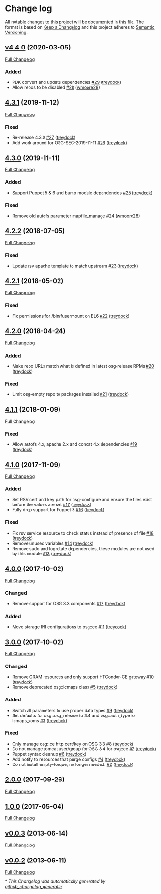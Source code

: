 # Change log

All notable changes to this project will be documented in this file. The format is based on [Keep a Changelog](http://keepachangelog.com/en/1.0.0/) and this project adheres to [Semantic Versioning](http://semver.org).

## [v4.4.0](https://github.com/treydock/puppet-osg/tree/v4.4.0) (2020-03-05)

[Full Changelog](https://github.com/treydock/puppet-osg/compare/4.3.1...v4.4.0)

### Added

- PDK convert and update dependencies [\#29](https://github.com/treydock/puppet-osg/pull/29) ([treydock](https://github.com/treydock))
- Allow repos to be disabled [\#28](https://github.com/treydock/puppet-osg/pull/28) ([wmoore28](https://github.com/wmoore28))

## [4.3.1](https://github.com/treydock/puppet-osg/tree/4.3.1) (2019-11-12)

[Full Changelog](https://github.com/treydock/puppet-osg/compare/4.3.0...4.3.1)

### Fixed

- Re-release 4.3.0 [\#27](https://github.com/treydock/puppet-osg/pull/27) ([treydock](https://github.com/treydock))
- Add work around for OSG-SEC-2019-11-11 [\#26](https://github.com/treydock/puppet-osg/pull/26) ([treydock](https://github.com/treydock))

## [4.3.0](https://github.com/treydock/puppet-osg/tree/4.3.0) (2019-11-11)

[Full Changelog](https://github.com/treydock/puppet-osg/compare/4.2.2...4.3.0)

### Added

- Support Puppet 5 & 6 and bump module dependencies [\#25](https://github.com/treydock/puppet-osg/pull/25) ([treydock](https://github.com/treydock))

### Fixed

- Remove old autofs parameter mapfile\_manage [\#24](https://github.com/treydock/puppet-osg/pull/24) ([wmoore28](https://github.com/wmoore28))

## [4.2.2](https://github.com/treydock/puppet-osg/tree/4.2.2) (2018-07-05)

[Full Changelog](https://github.com/treydock/puppet-osg/compare/4.2.1...4.2.2)

### Fixed

- Update rsv apache template to match upstream [\#23](https://github.com/treydock/puppet-osg/pull/23) ([treydock](https://github.com/treydock))

## [4.2.1](https://github.com/treydock/puppet-osg/tree/4.2.1) (2018-05-02)

[Full Changelog](https://github.com/treydock/puppet-osg/compare/4.2.0...4.2.1)

### Fixed

- Fix permissions for /bin/fusermount on EL6 [\#22](https://github.com/treydock/puppet-osg/pull/22) ([treydock](https://github.com/treydock))

## [4.2.0](https://github.com/treydock/puppet-osg/tree/4.2.0) (2018-04-24)

[Full Changelog](https://github.com/treydock/puppet-osg/compare/4.1.1...4.2.0)

### Added

- Make repo URLs match what is defined in latest osg-release RPMs [\#20](https://github.com/treydock/puppet-osg/pull/20) ([treydock](https://github.com/treydock))

### Fixed

- Limit osg-empty repo to packages installed [\#21](https://github.com/treydock/puppet-osg/pull/21) ([treydock](https://github.com/treydock))

## [4.1.1](https://github.com/treydock/puppet-osg/tree/4.1.1) (2018-01-09)

[Full Changelog](https://github.com/treydock/puppet-osg/compare/4.1.0...4.1.1)

### Fixed

- Allow autofs 4.x, apache 2.x and concat 4.x dependencies [\#19](https://github.com/treydock/puppet-osg/pull/19) ([treydock](https://github.com/treydock))

## [4.1.0](https://github.com/treydock/puppet-osg/tree/4.1.0) (2017-11-09)

[Full Changelog](https://github.com/treydock/puppet-osg/compare/4.0.0...4.1.0)

### Added

- Set RSV cert and key path for osg-configure and ensure the files exist before the values are set [\#17](https://github.com/treydock/puppet-osg/pull/17) ([treydock](https://github.com/treydock))
- Fully drop support for Puppet 3 [\#16](https://github.com/treydock/puppet-osg/pull/16) ([treydock](https://github.com/treydock))

### Fixed

- Fix rsv service resource to check status instead of presence of file [\#18](https://github.com/treydock/puppet-osg/pull/18) ([treydock](https://github.com/treydock))
- Remove unused variables [\#14](https://github.com/treydock/puppet-osg/pull/14) ([treydock](https://github.com/treydock))
- Remove sudo and logrotate dependencies, these modules are not used by this module [\#13](https://github.com/treydock/puppet-osg/pull/13) ([treydock](https://github.com/treydock))

## [4.0.0](https://github.com/treydock/puppet-osg/tree/4.0.0) (2017-10-02)

[Full Changelog](https://github.com/treydock/puppet-osg/compare/3.0.0...4.0.0)

### Changed

- Remove support for OSG 3.3 components [\#12](https://github.com/treydock/puppet-osg/pull/12) ([treydock](https://github.com/treydock))

### Added

- Move storage INI configurations to osg::ce [\#11](https://github.com/treydock/puppet-osg/pull/11) ([treydock](https://github.com/treydock))

## [3.0.0](https://github.com/treydock/puppet-osg/tree/3.0.0) (2017-10-02)

[Full Changelog](https://github.com/treydock/puppet-osg/compare/2.0.0...3.0.0)

### Changed

- Remove GRAM resources and only support HTCondor-CE gateway [\#10](https://github.com/treydock/puppet-osg/pull/10) ([treydock](https://github.com/treydock))
- Remove deprecated osg::lcmaps class [\#5](https://github.com/treydock/puppet-osg/pull/5) ([treydock](https://github.com/treydock))

### Added

- Switch all parameters to use proper data types [\#9](https://github.com/treydock/puppet-osg/pull/9) ([treydock](https://github.com/treydock))
- Set defaults for osg::osg\_release to 3.4 and osg::auth\_type to lcmaps\_voms [\#3](https://github.com/treydock/puppet-osg/pull/3) ([treydock](https://github.com/treydock))

### Fixed

- Only manage osg::ce http cert/key on OSG 3.3 [\#8](https://github.com/treydock/puppet-osg/pull/8) ([treydock](https://github.com/treydock))
- Do not manage tomcat user/group for OSG 3.4 for osg::ce [\#7](https://github.com/treydock/puppet-osg/pull/7) ([treydock](https://github.com/treydock))
- Puppet syntax cleanup [\#6](https://github.com/treydock/puppet-osg/pull/6) ([treydock](https://github.com/treydock))
- Add notify to resources that purge configs [\#4](https://github.com/treydock/puppet-osg/pull/4) ([treydock](https://github.com/treydock))
- Do not install empty-torque, no longer needed. [\#2](https://github.com/treydock/puppet-osg/pull/2) ([treydock](https://github.com/treydock))

## [2.0.0](https://github.com/treydock/puppet-osg/tree/2.0.0) (2017-09-26)

[Full Changelog](https://github.com/treydock/puppet-osg/compare/1.0.0...2.0.0)

## [1.0.0](https://github.com/treydock/puppet-osg/tree/1.0.0) (2017-05-04)

[Full Changelog](https://github.com/treydock/puppet-osg/compare/v0.0.3...1.0.0)

## [v0.0.3](https://github.com/treydock/puppet-osg/tree/v0.0.3) (2013-06-14)

[Full Changelog](https://github.com/treydock/puppet-osg/compare/v0.0.2...v0.0.3)

## [v0.0.2](https://github.com/treydock/puppet-osg/tree/v0.0.2) (2013-06-11)

[Full Changelog](https://github.com/treydock/puppet-osg/compare/ee1e0b91073be57d73d83e6069b4adbb6febe368...v0.0.2)



\* *This Changelog was automatically generated by [github_changelog_generator](https://github.com/skywinder/Github-Changelog-Generator)*
